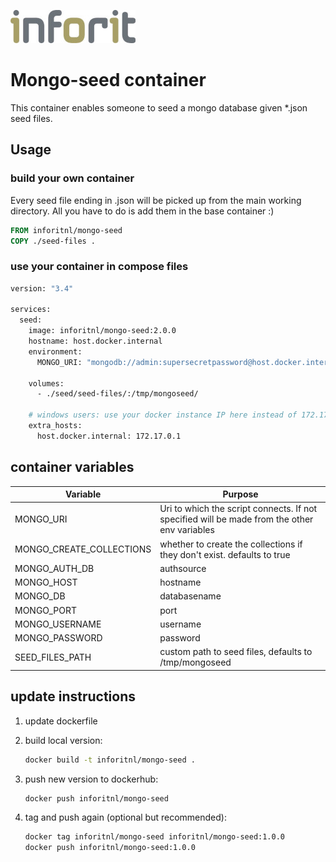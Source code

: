 [![logo](./logo.jpg)](https://inforit.nl)

# Mongo-seed container

This container enables someone to seed a mongo database given \*.json seed files.

## Usage

### build your own container

Every seed file ending in .json will be picked up from the main working directory.
All you have to do is add them in the base container :)

``` dockerfile
FROM inforitnl/mongo-seed
COPY ./seed-files .
```

### use your container in compose files

```sh
version: "3.4"

services:
  seed:
    image: inforitnl/mongo-seed:2.0.0
    hostname: host.docker.internal
    environment:
      MONGO_URI: "mongodb://admin:supersecretpassword@host.docker.internal:27017/db-name?authSource=admin&replicaSet=replicaset-name"

    volumes:
      - ./seed/seed-files/:/tmp/mongoseed/

    # windows users: use your docker instance IP here instead of 172.17.0.1
    extra_hosts:
      host.docker.internal: 172.17.0.1

```

## container variables

| Variable                 | Purpose                                                                                      |
| ------------------------ | -------------------------------------------------------------------------------------------- |
| MONGO_URI                | Uri to which the script connects. If not specified will be made from the other env variables |
| MONGO_CREATE_COLLECTIONS | whether to create the collections if they don't exist. defaults to true                      |
| MONGO_AUTH_DB            | authsource                                                                                   |
| MONGO_HOST               | hostname                                                                                     |
| MONGO_DB                 | databasename                                                                                 |
| MONGO_PORT               | port                                                                                         |
| MONGO_USERNAME           | username                                                                                     |
| MONGO_PASSWORD           | password                                                                                     |
| SEED_FILES_PATH           | custom path to seed files, defaults to /tmp/mongoseed                                       |

## update instructions

1. update dockerfile
2. build local version:

   ```sh
   docker build -t inforitnl/mongo-seed .
   ```

3. push new version to dockerhub:

   ```sh
   docker push inforitnl/mongo-seed
   ```

4. tag and push again (optional but recommended):

   ```sh
   docker tag inforitnl/mongo-seed inforitnl/mongo-seed:1.0.0
   docker push inforitnl/mongo-seed:1.0.0
   ```
